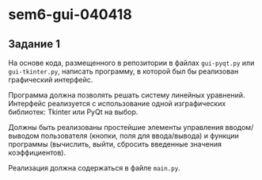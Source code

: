 # sem6-gui-040418

## Задание 1

На основе кода, размещенного в репозитории в файлах ```gui-pyqt.py``` или ```gui-tkinter.py```, написать программу, в которой был бы реализован графический интерфейс. 

Программа должна позволять решать систему линейных уравнений. Интерфейс реализуется с использование одной изграфических библиотек: Tkinter или PyQt на выбор.

Должны быть реализованы простейшие элементы управления вводом/выводом пользователя (кнопки, поля для ввода/вывода) и функции программы (вычислить, выйти, сбросить введенные значения коэффициентов). 

Реализация должна содержаться в файле ```main.py```.
